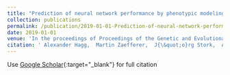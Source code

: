 ```yaml
---
title: "Prediction of neural network performance by phenotypic modeling"
collection: publications
permalink: /publication/2019-01-01-Prediction-of-neural-network-performance-by-phenotypic-modeling
date: 2019-01-01
venue: 'In the proceedings of Proceedings of the Genetic and Evolutionary Computation Conference Companion'
citation: ' Alexander Hagg,  Martin Zaefferer,  J{\&quot;o}rg Stork,  Adam Gaier, &quot;Prediction of neural network performance by phenotypic modeling.&quot; In the proceedings of Proceedings of the Genetic and Evolutionary Computation Conference Companion, 2019.'
---
```

Use [Google Scholar](https://scholar.google.com/scholar?q=Prediction+of+neural+network+performance+by+phenotypic+modeling){:target="_blank"} for full citation